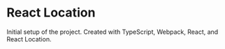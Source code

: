 # React Location

Initial setup of the project.  Created with TypeScript, Webpack, React, and React Location.



